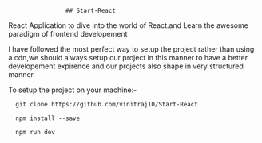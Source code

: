 					## Start-React
React Application to dive into the world of React.and Learn the awesome paradigm of frontend developement

I have followed the most perfect way to setup the project rather than using a cdn,we should always setup our project in this manner to have a better developement expirence and our projects also shape in very structured manner.

To setup the project on your machine:-

```
  git clone https://github.com/vinitraj10/Start-React
```

```
  npm install --save
```

```
  npm run dev
```